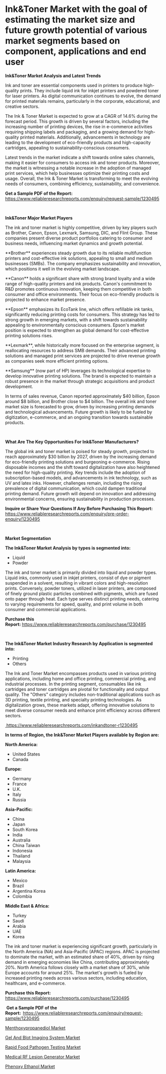 <p><h1>Ink&Toner Market with the goal of estimating the market size and future growth potential of various market segments based on component, applications and end user</h1></p><p><strong>Ink&Toner Market Analysis and Latest Trends</strong></p>
<p><p>Ink and toner are essential components used in printers to produce high-quality prints. They include liquid ink for inkjet printers and powdered toner for laser printers. As digital communication continues to evolve, the demand for printed materials remains, particularly in the corporate, educational, and creative sectors.</p><p>The Ink & Toner Market is expected to grow at a CAGR of 14.6% during the forecast period. This growth is driven by several factors, including the increasing number of printing devices, the rise in e-commerce activities requiring shipping labels and packaging, and a growing demand for high-quality printed materials. Additionally, advancements in technology are leading to the development of eco-friendly products and high-capacity cartridges, appealing to sustainability-conscious consumers.</p><p>Latest trends in the market indicate a shift towards online sales channels, making it easier for consumers to access ink and toner products. Moreover, the market is witnessing a notable increase in the adoption of managed print services, which help businesses optimize their printing costs and usage. Overall, the Ink & Toner Market is transforming to meet the evolving needs of consumers, combining efficiency, sustainability, and convenience.</p></p>
<p><strong>Get a Sample PDF of the Report:&nbsp;</strong> <a href="https://www.reliableresearchreports.com/enquiry/request-sample/1230495?utm_campaign=13&utm_medium=2&utm_source=Github&utm_content=ia&utm_term=10112024&utm_id=inktoner">https://www.reliableresearchreports.com/enquiry/request-sample/1230495</a></p>
<p>&nbsp;</p>
<p><strong>Ink&Toner Major Market Players</strong></p>
<p><p>The ink and toner market is highly competitive, driven by key players such as Brother, Canon, Epson, Lexmark, Samsung, DIC, and Flint Group. These companies present diverse product portfolios catering to consumer and business needs, influencing market dynamics and growth potential.</p><p>**Brother** experiences steady growth due to its reliable multifunction printers and cost-effective ink solutions, appealing to small and medium businesses (SMBs). The company emphasizes sustainability and innovation, which positions it well in the evolving market landscape.</p><p>**Canon** holds a significant share with strong brand loyalty and a wide range of high-quality printers and ink products. Canon's commitment to R&D promotes continuous innovation, keeping them competitive in both consumer and office environments. Their focus on eco-friendly products is projected to enhance market presence.</p><p>**Epson** emphasizes its EcoTank line, which offers refillable ink tanks, significantly reducing printing costs for consumers. This strategy has led to strong growth in emerging markets, with a shift towards sustainability appealing to environmentally conscious consumers. Epson's market position is expected to strengthen as global demand for cost-effective printing solutions rises.</p><p>**Lexmark**, while historically more focused on the enterprise segment, is reallocating resources to address SMB demands. Their advanced printing solutions and managed print services are projected to drive revenue growth as companies seek more efficient printing options.</p><p>**Samsung** (now part of HP) leverages its technological expertise to develop innovative printing solutions. The brand is expected to maintain a robust presence in the market through strategic acquisitions and product development.</p><p>In terms of sales revenue, Canon reported approximately $40 billion, Epson around $8 billion, and Brother close to $4 billion. The overall ink and toner market size is forecasted to grow, driven by increasing printing demands and technological advancements. Future growth is likely to be fueled by digitization, e-commerce, and an ongoing transition towards sustainable products.</p></p>
<p>&nbsp;</p>
<p><strong>What Are The Key Opportunities For Ink&Toner Manufacturers?</strong></p>
<p><p>The global ink and toner market is poised for steady growth, projected to reach approximately $30 billion by 2027, driven by the increasing demand for eco-friendly printing solutions and burgeoning e-commerce. Rising disposable incomes and the shift toward digitalization have also heightened the need for high-quality printing. Key trends include the adoption of subscription-based models, and advancements in ink technology, such as UV and latex inks. However, challenges remain, including the rising prevalence of digital communication, which could dampen traditional printing demand. Future growth will depend on innovation and addressing environmental concerns, ensuring sustainability in production processes.</p></p>
<p><strong>Inquire or Share Your Questions If Any Before Purchasing This Report:</strong> <a href="https://www.reliableresearchreports.com/enquiry/pre-order-enquiry/1230495?utm_campaign=13&utm_medium=2&utm_source=Github&utm_content=ia&utm_term=10112024&utm_id=inktoner">https://www.reliableresearchreports.com/enquiry/pre-order-enquiry/1230495</a></p>
<p>&nbsp;</p>
<p><strong>Market Segmentation</strong></p>
<p><strong>The Ink&Toner Market Analysis by types is segmented into:</strong></p>
<p><ul><li>Liquid</li><li>Powder</li></ul></p>
<p><p>The ink and toner market is primarily divided into liquid and powder types. Liquid inks, commonly used in inkjet printers, consist of dye or pigment suspended in a solvent, resulting in vibrant colors and high-resolution prints. Conversely, powder toners, utilized in laser printers, are composed of finely ground plastic particles combined with pigments, which are fused onto paper through heat. Each type serves distinct printing needs, catering to varying requirements for speed, quality, and print volume in both consumer and commercial applications.</p></p>
<p><strong>Purchase this Report:&nbsp;</strong><a href="https://www.reliableresearchreports.com/purchase/1230495?utm_campaign=13&utm_medium=2&utm_source=Github&utm_content=ia&utm_term=10112024&utm_id=inktoner">https://www.reliableresearchreports.com/purchase/1230495</a></p>
<p>&nbsp;</p>
<p><strong>The Ink&Toner Market Industry Research by Application is segmented into:</strong></p>
<p><ul><li>Printing</li><li>Others</li></ul></p>
<p><p>The Ink and Toner Market encompasses products used in various printing applications, including home and office printing, commercial printing, and industrial processes. In the printing segment, consumables like ink cartridges and toner cartridges are pivotal for functionality and output quality. The "Others" category includes non-traditional applications such as 3D printing, textile printing, and specialty printing technologies. As digitalization grows, these markets adapt, offering innovative solutions to meet diverse consumer needs and enhance print efficiency across different sectors.</p></p>
<p><a href="https://www.reliableresearchreports.com/inkandtoner-r1230495?utm_campaign=13&utm_medium=2&utm_source=Github&utm_content=ia&utm_term=10112024&utm_id=inktoner">&nbsp;https://www.reliableresearchreports.com/inkandtoner-r1230495</a></p>
<p><strong>In terms of Region, the Ink&Toner Market Players available by Region are:</strong></p>
<p>
    <p> <strong> North America: </strong>
        <ul>
            <li>United States</li>
            <li>Canada</li>
        </ul>
        </p> 
    <p> <strong> Europe: </strong>
        <ul>
            <li>Germany</li>
            <li>France</li>
            <li>U.K.</li>
            <li>Italy</li>
            <li>Russia</li>
        </ul>
        </p> 
    <p> <strong> Asia-Pacific: </strong>
        <ul>
            <li>China</li>
            <li>Japan</li>
            <li>South Korea</li>
            <li>India</li>
            <li>Australia</li>
            <li>China Taiwan</li>
            <li>Indonesia</li>
            <li>Thailand</li>
            <li>Malaysia</li>
        </ul>
        </p> 
    <p> <strong> Latin America: </strong>
        <ul>
            <li>Mexico</li>
            <li>Brazil</li>
            <li>Argentina Korea</li>
            <li>Colombia</li>
        </ul>
        </p> 
    <p> <strong> Middle East & Africa: </strong>
        <ul>
            <li>Turkey</li>
            <li>Saudi</li>
            <li>Arabia</li>
            <li>UAE</li>
            <li>Korea</li>
        </ul>
    </p>
    </p>
<p><p>The ink and toner market is experiencing significant growth, particularly in the North America (NA) and Asia-Pacific (APAC) regions. APAC is projected to dominate the market, with an estimated share of 40%, driven by rising demand in emerging economies like China, contributing approximately 20%. North America follows closely with a market share of 30%, while Europe accounts for around 25%. The market's growth is fueled by increased printing needs across various sectors, including education, healthcare, and e-commerce.</p></p>
<p><strong>Purchase this Report: </strong><a href="https://www.reliableresearchreports.com/purchase/1230495?utm_campaign=13&utm_medium=2&utm_source=Github&utm_content=ia&utm_term=10112024&utm_id=inktoner">https://www.reliableresearchreports.com/purchase/1230495</a></p>
<p>&nbsp;<strong>Get a Sample PDF of the Report:&nbsp;&nbsp;</strong><a href="https://www.reliableresearchreports.com/enquiry/request-sample/1230495?utm_campaign=13&utm_medium=2&utm_source=Github&utm_content=ia&utm_term=10112024&utm_id=inktoner">https://www.reliableresearchreports.com/enquiry/request-sample/1230495</a></p>
<p><strong></strong></p>
<p><p><a href="https://github.com/roydonhol47/Market-Research-Report-List-1/blob/main/menthoxypropanediol-market.md?utm_campaign=13&utm_medium=2&utm_source=Github&utm_content=ia&utm_term=10112024&utm_id=inktoner">Menthoxypropanediol Market</a></p><p><a href="https://www.linkedin.com/pulse/mapping-gel-blot-imaging-system-market-trends-challenges-bdaie?utm_campaign=13&utm_medium=2&utm_source=Github&utm_content=ia&utm_term=10112024&utm_id=inktoner">Gel And Blot Imaging System Market</a></p><p><a href="https://www.linkedin.com/pulse/rapid-food-pathogen-testing-market-regional-outlook-competition-ua0ce?utm_campaign=13&utm_medium=2&utm_source=Github&utm_content=ia&utm_term=10112024&utm_id=inktoner">Rapid Food Pathogen Testing Market</a></p><p><a href="https://issuu.com/reportprime-2/docs/medical-rf-lesion-generator-market-_7eb38022e000b6?utm_campaign=13&utm_medium=2&utm_source=Github&utm_content=ia&utm_term=10112024&utm_id=inktoner">Medical RF Lesion Generator Market</a></p><p><a href="https://github.com/maniehilp9ib/Market-Research-Report-List-1/blob/main/phenoxy-ethanol-market.md?utm_campaign=13&utm_medium=2&utm_source=Github&utm_content=ia&utm_term=10112024&utm_id=inktoner">Phenoxy Ethanol Market</a></p></p>